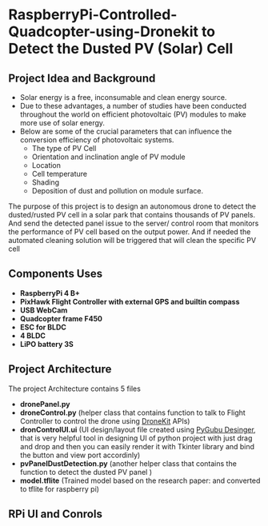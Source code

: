 # RaspberryPi-Controlled-Quadcopter-using-Dronekit to Detect the Dusted PV (Solar) Cell



## Project Idea and Background
* Solar energy is a free, inconsumable and clean energy source. 
* Due to these advantages, a number of studies have been conducted throughout the world on efficient photovoltaic (PV) modules to make more use of solar energy. 
* Below are some of the crucial parameters that can influence the conversion efficiency of photovoltaic systems. 
  * The type of PV Cell
  * Orientation and inclination angle of PV module
  * Location
  * Cell temperature
  * Shading
  * Deposition of dust and pollution on module surface.


The purpose of this project is to design an autonomous drone to detect the dusted/rusted PV cell in a solar park that contains thousands of PV panels. And send the detected panel issue to the server/ control room that monitors the performance of PV cell based on the output power. And if needed the automated cleaning solution will be triggered that will clean the specific PV cell

## Components Uses
* **RaspberryPi 4 B+**
* **PixHawk Flight Controller with external GPS and builtin compass**
* **USB WebCam**
* **Quadcopter frame F450**
* **ESC for BLDC**
* **4 BLDC**
* **LiPO battery 3S**


## Project Architecture
The project Architecture contains 5 files

* **dronePanel.py**
* **droneControl.py** (helper class that contains function to talk to Flight Controller to control the drone using [DroneKit](https://dronekit-python.readthedocs.io/en/latest/) APIs)
* **dronControlUI.ui** (UI design/layout file created using [PyGubu Desinger](https://github.com/alejandroautalan/pygubu-designer), that is very helpful tool in designing UI of python project with just drag and drop and then you can easily render it with Tkinter library and bind the button and view port accordinly)
* **pvPanelDustDetection.py** (another helper class that contains the function to detect the dusted PV panel )
* **model.tflite** (Trained model based on the research paper:  and converted to tflite for raspberry pi)

## RPi UI and Conrols
